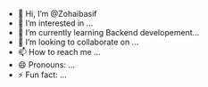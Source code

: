 - 👋 Hi, I’m @Zohaibasif
- 👀 I’m interested in ...
- 🌱 I’m currently learning Backend developement...
- 💞️ I’m looking to collaborate on ...
- 📫 How to reach me ...
- 😄 Pronouns: ...
- ⚡ Fun fact: ...

<!---
Zohaibasif-4/Zohaibasif-4 is a ✨ special ✨ repository because its `README.md` (this file) appears on your GitHub profile.
You can click the Preview link to take a look at your changes.
--->
